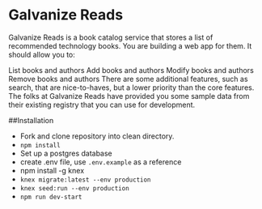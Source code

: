 # Galvanize Reads

Galvanize Reads is a book catalog service that stores a list of recommended technology books. You are building a web app for them. It should allow you to:

List books and authors
Add books and authors
Modify books and authors
Remove books and authors
There are some additional features, such as search, that are nice-to-haves, but a lower priority than the core features. The folks at Galvanize Reads have provided you some sample data from their existing registry that you can use for development.

##Installation

* Fork and clone repository into clean directory.
* `npm install`
* Set up a postgres database
* create .env file, use `.env.example` as a reference
* npm install -g knex
* `knex migrate:latest --env production`
* `knex seed:run --env production`
* `npm run dev-start`
